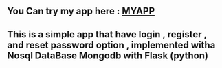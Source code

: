 <h2>You Can try my app here : <a href="https://flask-sample-app-bb8o.onrender.com/">MYAPP</a></h2>
<h2>This is a simple app that have login , register , and reset password option , implemented witha Nosql DataBase Mongodb with Flask (python)</h2>
